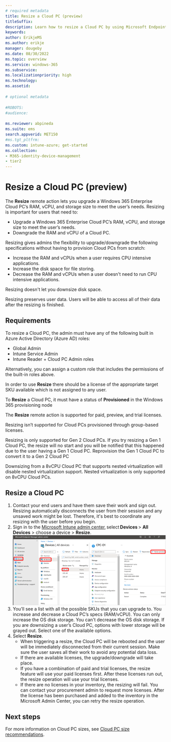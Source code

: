 ```yaml
---
# required metadata
title: Resize a Cloud PC (preview) 
titleSuffix:
description: Learn how to resize a Cloud PC by using Microsoft Endpoint Manager.
keywords:
author: ErikjeMS  
ms.author: erikje
manager: dougeby
ms.date: 08/30/2022
ms.topic: overview
ms.service: windows-365
ms.subservice:
ms.localizationpriority: high
ms.technology:
ms.assetid: 

# optional metadata

#ROBOTS:
#audience:

ms.reviewer: abpineda
ms.suite: ems
search.appverid: MET150
#ms.tgt_pltfrm:
ms.custom: intune-azure; get-started
ms.collection:
- M365-identity-device-management
- tier2
---
```


# Resize a Cloud PC (preview)

The **Resize** remote action lets you upgrade a Windows 365 Enterprise Cloud PC’s RAM, vCPU, and storage size to meet the user’s needs. Resizing is important for users that need to:

- Upgrade a Windows 365 Enterprise Cloud PC’s RAM, vCPU, and storage size to meet the user’s needs.
- Downgrade the RAM and vCPU of a Cloud PC.

Resizing gives admins the flexibility to upgrade/downgrade the following specifications without having to provision Cloud PCs from scratch:

- Increase the RAM and vCPUs when a user requires CPU intensive applications.
- Increase the disk space for file storing.
- Decrease the RAM and vCPUs when a user doesn't need to run CPU intensive applications.

Resizing doesn't let you downsize disk space.

Resizing preserves user data. Users will be able to access all of their data after the resizing is finished.

## Requirements

To resize a Cloud PC, the admin must have any of the following built in Azure Active Directory (Azure AD) roles:

- Global Admin
- Intune Service Admin
- Intune Reader + Cloud PC Admin roles

Alternatively, you can assign a custom role that includes the permissions of the built-in roles above.

In order to use **Resize** there should be a license of the appropriate target SKU available which is not assigned to any user.

To **Resize** a Cloud PC, it must have a status of **Provisioned** in the Windows 365 provisioning node

The **Resize** remote action is supported for paid, preview, and trial licenses.

Resizing isn’t supported for Cloud PCs provisioned through group-based licenses.

Resizing is only supported for Gen 2 Cloud PCs. If you try resizing a Gen 1 Cloud PC, the resize will no start and you will be notified that this happened due to the user having a Gen 1 Cloud PC. Reprovision the Gen 1 Cloud PC to convert it to a Gen 2 Cloud PC

Downsizing from a 8vCPU Cloud PC that supports nested virtualization will disable nested virtualization support. Nested virtualization is only supported on 8vCPU Cloud PCs. 

## Resize a Cloud PC

1. Contact your end users and have them save their work and sign out. Resizing automatically disconnects the user from their session and any unsaved work might be lost. Therefore, it's best to coordinate any resizing with the user before you begin.
2. Sign in to the [Microsoft Intune admin center](https://go.microsoft.com/fwlink/?linkid=2109431), select **Devices** > **All Devices** > choose a device > **Resize**.
![Screenshot of resize a Cloud PC](./media/resize-cloud-pc/resize.png)
3. You’ll see a list with all the possible SKUs that you can upgrade to. You increase and decrease a Cloud PC’s specs (RAM/vCPU). You can only increase the OS disk storage. You can't decrease the OS disk storage. If you are downsizing a user’s Cloud PC, options with lower storage will be grayed out. Select one of the available options.
4. Select **Resize**.
    - When triggering a resize, the Cloud PC will be rebooted and the user will be immediately disconnected from their current session. Make sure the user saves all their work to avoid any potential data loss.
    - If there are available licenses, the upgrade/downgrade will take place.
    - If you have a combination of paid and trial licenses, the resize feature will use your paid licenses first. After these licenses run out, the resize operation will use your trial licenses.
    - If there are no licenses in your inventory, the resizing will fail. You can contact your procurement admin to request more licenses. After the license has been purchased and added to the inventory in the Microsoft Admin Center, you can retry the resize operation.

<!-- ########################## -->
## Next steps

For more information on Cloud PC sizes, see [Cloud PC size recommendations](cloud-pc-size-recommendations.md).
